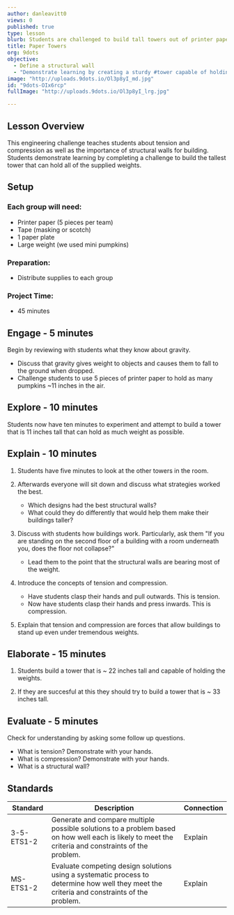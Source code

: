 ```yaml
---
author: danleavitt0
views: 0
published: true
type: lesson
blurb: Students are challenged to build tall towers out of printer paper and tape that are strong enough to hold several weights on top.
title: Paper Towers
org: 9dots
objective: 
  - Define a structural wall
  - "Demonstrate learning by creating a sturdy #tower capable of holding weight"
image: "http://uploads.9dots.io/Ol3p8yI_md.jpg"
id: "9dots-OIx6rcp"
fullImage: "http://uploads.9dots.io/Ol3p8yI_lrg.jpg"

---
```


## Lesson Overview
This engineering challenge teaches students about tension and compression as well as the importance of structural walls for building. Students demonstrate learning by completing a challenge to build the tallest tower that can hold all of the supplied weights.

## Setup

### Each group will need: 

- Printer paper (5 pieces per team)
- Tape (masking or scotch)
- 1 paper plate
- Large weight (we used mini pumpkins)

### Preparation:

- Distribute supplies to each group

### Project Time:

- 45 minutes

## Engage - 5 minutes

Begin by reviewing with students what they know about gravity. 
	
- Discuss that gravity gives weight to objects and causes them to fall to the ground when dropped.
- Challenge students to use 5 pieces of printer paper to hold as many pumpkins ~11 inches in the air.

## Explore - 10 minutes
Students now have ten minutes to experiment and attempt to build a tower that is 11 inches tall that can hold as much weight as possible.

## Explain - 10 minutes

1. Students have five minutes to look at the other towers in the room.  

2. Afterwards everyone will sit down and discuss what strategies worked the best. 
	- Which designs had the best structural walls?
	- What could they do differently that would help them make their buildings taller?

3. 	Discuss with students how buildings work.  Particularly, ask them "If you are standing on the second floor of a building with a room underneath you, does the floor not collapse?"  
	- Lead them to the point that the structural walls are bearing most of the weight.
    
4. Introduce the concepts of tension and compression.  
	- Have students clasp their hands and pull outwards.  This is tension.  
    - Now have students clasp their hands and press inwards.  This is compression.  

5. Explain that tension and compression are forces that allow buildings to stand up even under tremendous weights.

## Elaborate - 15 minutes

1. Students build a tower that is ~ 22 inches tall and capable of holding the weights.

2. If they are succesful at this they should try to build a tower that is ~ 33 inches tall.

## Evaluate - 5 minutes

Check for understanding by asking some follow up questions.

- What is tension? Demonstrate with your hands.
- What is compression? Demonstrate with your hands.
- What is a structural wall?

## Standards

Standard | Description | Connection
--- | --- | ---
3-5-ETS1-2 | Generate and compare multiple possible solutions to a problem based on how well each is likely to meet the criteria and constraints of the problem. | Explain
MS-ETS1-2 | Evaluate competing design solutions using a systematic process to determine how well they meet the criteria and constraints of the problem. | Explain
